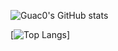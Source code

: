 ![Guac0's GitHub stats](https://github-readme-stats.vercel.app/api?username=Guac0&count_private=true&show_icons=true&theme=Gradient)

[![Top Langs](https://github-readme-stats.vercel.app/api/top-langs/?username=Guac0&langs_count=8&layout=compact)]

<!--
**Guac0/Guac0** is a ✨ _special_ ✨ repository because its `README.md` (this file) appears on your GitHub profile.

Here are some ideas to get you started:

- 🔭 I’m currently working on ...
- 🌱 I’m currently learning ...
- 👯 I’m looking to collaborate on ...
- 🤔 I’m looking for help with ...
- 💬 Ask me about ...
- 📫 How to reach me: ...
- 😄 Pronouns: ...
- ⚡ Fun fact: ...
-->
